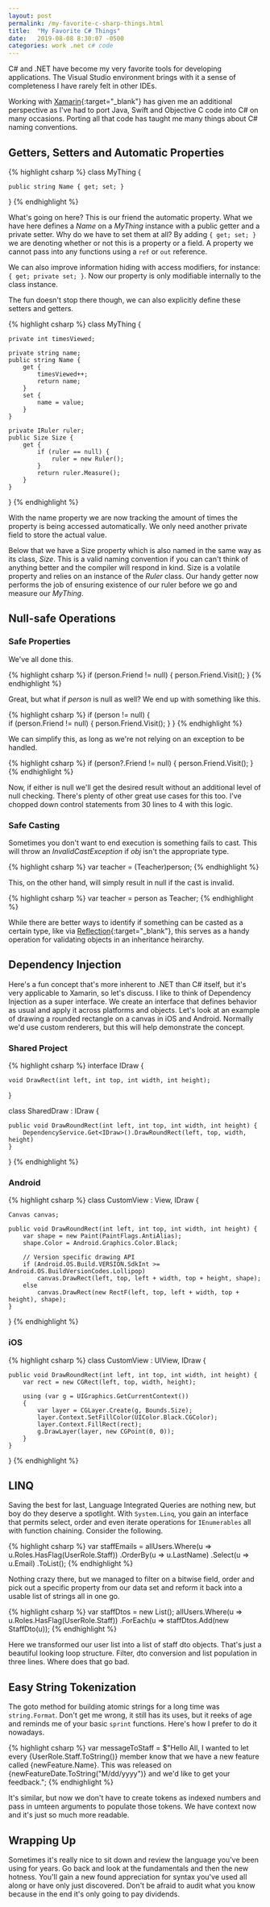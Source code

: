 ```yaml
---
layout: post
permalink: /my-favorite-c-sharp-things.html
title:  "My Favorite C# Things"
date:   2019-08-08 8:30:07 -0500
categories: work .net c# code
---
```

C# and .NET have become my very favorite tools for developing applications.  The Visual Studio environment brings with it a sense of completeness I have rarely felt in other IDEs.

Working with [Xamarin](https://en.wikipedia.org/wiki/Xamarin){:target="_blank"} has given me an additional perspective as I've had to port Java, Swift and Objective C code into C# on many occasions.  Porting all that code has taught me many things about C# naming conventions.

## Getters, Setters and Automatic Properties

{% highlight csharp %}
class MyThing {
	
	public string Name { get; set; }

}
{% endhighlight %}

What's going on here?  This is our friend the automatic property.  What we have here defines a _Name_ on a _MyThing_ instance with a public getter and a private setter.  Why do we have to set them at all?  By adding `{ get; set; }` we are denoting whether or not this is a property or a field.  A property we cannot pass into any functions using a `ref` or `out` reference.

We can also improve information hiding with access modifiers, for instance: `{ get; private set; }`.  Now our property is only modifiable internally to the class instance.

The fun doesn't stop there though, we can also explicitly define these setters and getters.

{% highlight csharp %}
class MyThing {
	
	private int timesViewed;

	private string name;
	public string Name {
		get {
			timesViewed++;
			return name;
		}
		set {
			name = value;
		}
	}

	private IRuler ruler;
	public Size Size {
		get {
			if (ruler == null) {
				ruler = new Ruler();
			}
			return ruler.Measure();
		}
	}

}
{% endhighlight %}

With the name property we are now tracking the amount of times the property is being accessed automatically.  We only need another private field to store the actual value.

Below that we have a Size property which is also named in the same way as its class, _Size_.  This is a valid naming convention if you can can't think of anything better and the compiler will respond in kind.  Size is a volatile property and relies on an instance of the _Ruler_ class.  Our handy getter now performs the job of ensuring existence of our ruler before we go and measure our _MyThing_.

## Null-safe Operations

### Safe Properties

We've all done this.

{% highlight csharp %}
if (person.Friend != null) {
	person.Friend.Visit();
}
{% endhighlight %}

Great, but what if _person_ is null as well?  We end up with something like this.

{% highlight csharp %}
if (person != null) {	
	if (person.Friend != null) {
		person.Friend.Visit();
	}
}
{% endhighlight %}

We can simplify this, as long as we're not relying on an exception to be handled.

{% highlight csharp %}
if (person?.Friend != null) {
	person.Friend.Visit();
}
{% endhighlight %}

Now, if either is null we'll get the desired result without an additional level of null checking.  There's plenty of other great use cases for this too.  I've chopped down control statements from 30 lines to 4 with this logic.

### Safe Casting

Sometimes you don't want to end execution is something fails to cast.  This will throw an _InvalidCastException_ if _obj_ isn't the appropriate type.

{% highlight csharp %}
var teacher = (Teacher)person;
{% endhighlight %}

This, on the other hand, will simply result in null if the cast is invalid.

{% highlight csharp %}
var teacher = person as Teacher;
{% endhighlight %}

While there are better ways to identify if something can be casted as a certain type, like via [Reflection](https://docs.microsoft.com/en-us/dotnet/framework/reflection-and-codedom/reflection){:target="_blank"}, this serves as a handy operation for validating objects in an inheritance heirarchy.

## Dependency Injection

Here's a fun concept that's more inherent to .NET than C# itself, but it's very applicable to Xamarin, so let's discuss.  I like to think of Dependency Injection as a super interface.  We create an interface that defines behavior as usual and apply it across platforms and objects.  Let's look at an example of drawing a rounded rectangle on a canvas in iOS and Android.  Normally we'd use custom renderers, but this will help demonstrate the concept.

### Shared Project

{% highlight csharp %}
interface IDraw {

	void DrawRect(int left, int top, int width, int height);

}

class SharedDraw : IDraw {

	public void DrawRoundRect(int left, int top, int width, int height) {
		DependencyService.Get<IDraw>().DrawRoundRect(left, top, width, height)
	}

}
{% endhighlight %}

### Android

{% highlight csharp %}
class CustomView : View, IDraw {

	Canvas canvas;

	public void DrawRoundRect(int left, int top, int width, int height) {
		var shape = new Paint(PaintFlags.AntiAlias);
		shape.Color = Android.Graphics.Color.Black;

		// Version specific drawing API
		if (Android.OS.Build.VERSION.SdkInt >= Android.OS.BuildVersionCodes.Lollipop)
            canvas.DrawRect(left, top, left + width, top + height, shape);
        else
            canvas.DrawRect(new RectF(left, top, left + width, top + height), shape);
	}

}
{% endhighlight %}

### iOS

{% highlight csharp %}
class CustomView : UIView, IDraw {

	public void DrawRoundRect(int left, int top, int width, int height) {
		var rect = new CGRect(left, top, width, height);

		using (var g = UIGraphics.GetCurrentContext())
		{
			var layer = CGLayer.Create(g, Bounds.Size);
            layer.Context.SetFillColor(UIColor.Black.CGColor);
            layer.Context.FillRect(rect);
			g.DrawLayer(layer, new CGPoint(0, 0));
		}
	}

}
{% endhighlight %}

## LINQ

Saving the best for last, Language Integrated Queries are nothing new, but boy do they deserve a spotlight.  With `System.Linq`, you gain an interface that permits select, order and even iterate operations for `IEnumerables` all with function chaining.  Consider the following.

{% highlight csharp %}
var staffEmails = allUsers.Where(u => u.Roles.HasFlag(UserRole.Staff))
                          .OrderBy(u => u.LastName)
						  .Select(u => u.Email)
						  .ToList();
{% endhighlight %}

Nothing crazy there, but we managed to filter on a bitwise field, order and pick out a specific property from our data set and reform it back into a usable list of strings all in one go.

{% highlight csharp %}
var staffDtos = new List<StaffDto>();
allUsers.Where(u => u.Roles.HasFlag(UserRole.Staff))
        .ForEach(u => staffDtos.Add(new StaffDto(u));
{% endhighlight %}

Here we transformed our user list into a list of staff dto objects.  That's just a beautiful looking loop structure.  Filter, dto conversion and list population in three lines.  Where does that go bad.

## Easy String Tokenization

The goto method for building atomic strings for a long time was `string.Format`.  Don't get me wrong, it still has its uses, but it reeks of age and reminds me of your basic `sprint` functions.  Here's how I prefer to do it nowadays.

{% highlight csharp %}
var messageToStaff = $"Hello All, I wanted to let every {UserRole.Staff.ToString()} member know that we have a new feature called {newFeature.Name}.  This was released on {newFeatureDate.ToString("M/dd/yyyy")} and we'd like to get your feedback.";
{% endhighlight %}

It's similar, but now we don't have to create tokens as indexed numbers and pass in umteen arguments to populate those tokens.  We have context now and it's just so much more readable.

## Wrapping Up

Sometimes it's really nice to sit down and review the language you've been using for years.  Go back and look at the fundamentals and then the new hotness.  You'll gain a new found appreciation for syntax you've used all along or have only just discovered.  Don't be afraid to audit what you know because in the end it's only going to pay dividends.